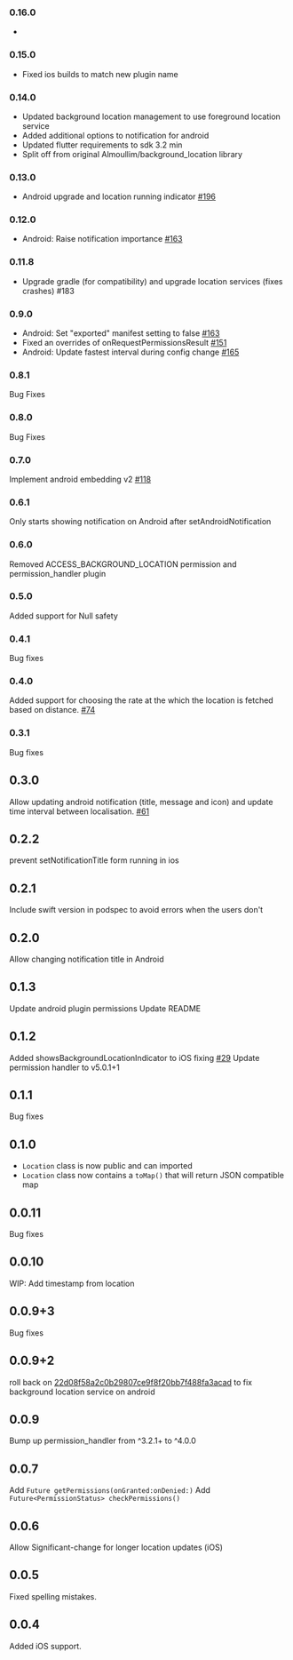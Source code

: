 ### 0.16.0
- 

### 0.15.0
- Fixed ios builds to match new plugin name

### 0.14.0
- Updated background location management to use foreground location service
- Added additional options to notification for android
- Updated flutter requirements to sdk 3.2 min
- Split off from original Almoullim/background_location library

### 0.13.0

- Android upgrade and location running indicator [#196](https://github.com/Almoullim/background_location/pull/196)

### 0.12.0
- Android: Raise notification importance [#163](https://github.com/Almoullim/background_location/issues/167)

### 0.11.8
- Upgrade gradle (for compatibility) and upgrade location services (fixes crashes) #183

### 0.9.0
- Android: Set "exported" manifest setting to false [#163](https://github.com/Almoullim/background_location/pull/163)
- Fixed an overrides of onRequestPermissionsResult [#151](https://github.com/Almoullim/background_location/pull/151)
- Android: Update fastest interval during config change [#165](https://github.com/Almoullim/background_location/pull/165)

### 0.8.1
Bug Fixes

### 0.8.0
Bug Fixes

### 0.7.0
Implement android embedding v2 [#118](https://github.com/Almoullim/background_location/pull/118)

### 0.6.1
Only starts showing notification on Android after setAndroidNotification

### 0.6.0
Removed ACCESS_BACKGROUND_LOCATION permission and permission_handler plugin

### 0.5.0
Added support for Null safety

### 0.4.1
Bug fixes

### 0.4.0
Added support for choosing the rate at the which the location is fetched based on distance. [#74](https://github.com/Almoullim/background_location/pull/74)

### 0.3.1
Bug fixes

## 0.3.0
Allow updating android notification (title, message and icon) and update time interval between localisation. [#61](https://github.com/Almoullim/background_location/pull/61)

## 0.2.2
prevent setNotificationTitle form running in ios

## 0.2.1
Include swift version in podspec to avoid errors when the users don't

## 0.2.0
Allow changing notification title in Android

## 0.1.3
Update android plugin permissions
Update README

## 0.1.2

Added showsBackgroundLocationIndicator to iOS fixing [#29](https://github.com/Almoullim/background_location/issues/30#issuecomment-668540916)
Update permission handler to v5.0.1+1

## 0.1.1

Bug fixes

## 0.1.0

- `Location` class is now public and can imported
- `Location` class now contains a `toMap()` that will return JSON compatible map

## 0.0.11

Bug fixes

## 0.0.10

WIP: Add timestamp from location

## 0.0.9+3

Bug fixes

## 0.0.9+2

roll back on [22d08f58a2c0b29807ce9f8f20bb7f488fa3acad](https://github.com/Almoullim/background_location/commit/22d08f58a2c0b29807ce9f8f20bb7f488fa3acad) to fix background location service on android

## 0.0.9

Bump up permission_handler from ^3.2.1+ to ^4.0.0

## 0.0.7

Add `Future getPermissions(onGranted:onDenied:)`
Add `Future<PermissionStatus> checkPermissions()`

## 0.0.6

Allow Significant-change for longer location updates (iOS)

## 0.0.5

Fixed spelling mistakes.

## 0.0.4

Added iOS support.

